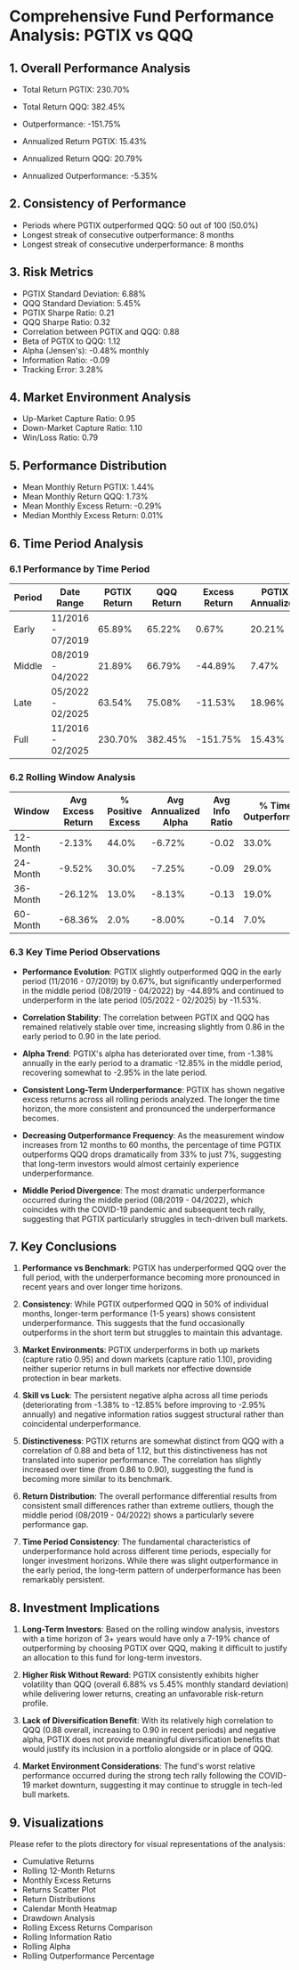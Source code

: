# Comprehensive Fund Performance Analysis: PGTIX vs QQQ

## 1. Overall Performance Analysis

- Total Return PGTIX: 230.70%
- Total Return QQQ: 382.45%
- Outperformance: -151.75%

- Annualized Return PGTIX: 15.43%
- Annualized Return QQQ: 20.79%
- Annualized Outperformance: -5.35%

## 2. Consistency of Performance

- Periods where PGTIX outperformed QQQ: 50 out of 100 (50.0%)
- Longest streak of consecutive outperformance: 8 months
- Longest streak of consecutive underperformance: 8 months

## 3. Risk Metrics

- PGTIX Standard Deviation: 6.88%
- QQQ Standard Deviation: 5.45%
- PGTIX Sharpe Ratio: 0.21
- QQQ Sharpe Ratio: 0.32
- Correlation between PGTIX and QQQ: 0.88
- Beta of PGTIX to QQQ: 1.12
- Alpha (Jensen's): -0.48% monthly
- Information Ratio: -0.09
- Tracking Error: 3.28%

## 4. Market Environment Analysis

- Up-Market Capture Ratio: 0.95
- Down-Market Capture Ratio: 1.10
- Win/Loss Ratio: 0.79

## 5. Performance Distribution

- Mean Monthly Return PGTIX: 1.44%
- Mean Monthly Return QQQ: 1.73%
- Mean Monthly Excess Return: -0.29%
- Median Monthly Excess Return: 0.01%

## 6. Time Period Analysis

### 6.1 Performance by Time Period

| Period | Date Range | PGTIX Return | QQQ Return | Excess Return | PGTIX Annualized | QQQ Annualized | Outperformance Months | Beta | Correlation | PGTIX Std Dev | QQQ Std Dev | Alpha Annualized |
|--------|------------|--------------|------------|---------------|------------------|----------------|----------------------|------|-------------|---------------|------------|------------------|
| Early | 11/2016 - 07/2019 | 65.89% | 65.22% | 0.67% | 20.21% | 20.03% | 54.5% | 1.13 | 0.86 | 20.07% | 15.30% | -1.38% |
| Middle | 08/2019 - 04/2022 | 21.89% | 66.79% | -44.89% | 7.47% | 20.44% | 48.5% | 1.16 | 0.89 | 28.16% | 21.50% | -12.85% |
| Late | 05/2022 - 02/2025 | 63.54% | 75.08% | -11.53% | 18.96% | 21.86% | 47.1% | 1.06 | 0.90 | 23.27% | 19.81% | -2.95% |
| Full | 11/2016 - 02/2025 | 230.70% | 382.45% | -151.75% | 15.43% | 20.79% | 50.0% | 1.12 | 0.88 | 23.84% | 18.87% | -5.72% |

### 6.2 Rolling Window Analysis

| Window | Avg Excess Return | % Positive Excess | Avg Annualized Alpha | Avg Info Ratio | % Time Outperforming |
|--------|-------------------|-------------------|----------------------|----------------|----------------------|
| 12-Month | -2.13% | 44.0% | -6.72% | -0.02 | 33.0% |
| 24-Month | -9.52% | 30.0% | -7.25% | -0.09 | 29.0% |
| 36-Month | -26.12% | 13.0% | -8.13% | -0.13 | 19.0% |
| 60-Month | -68.36% | 2.0% | -8.00% | -0.14 | 7.0% |

### 6.3 Key Time Period Observations

- **Performance Evolution**: PGTIX slightly outperformed QQQ in the early period (11/2016 - 07/2019) by 0.67%, but significantly underperformed in the middle period (08/2019 - 04/2022) by -44.89% and continued to underperform in the late period (05/2022 - 02/2025) by -11.53%.

- **Correlation Stability**: The correlation between PGTIX and QQQ has remained relatively stable over time, increasing slightly from 0.86 in the early period to 0.90 in the late period.

- **Alpha Trend**: PGTIX's alpha has deteriorated over time, from -1.38% annually in the early period to a dramatic -12.85% in the middle period, recovering somewhat to -2.95% in the late period.

- **Consistent Long-Term Underperformance**: PGTIX has shown negative excess returns across all rolling periods analyzed. The longer the time horizon, the more consistent and pronounced the underperformance becomes.

- **Decreasing Outperformance Frequency**: As the measurement window increases from 12 months to 60 months, the percentage of time PGTIX outperforms QQQ drops dramatically from 33% to just 7%, suggesting that long-term investors would almost certainly experience underperformance.

- **Middle Period Divergence**: The most dramatic underperformance occurred during the middle period (08/2019 - 04/2022), which coincides with the COVID-19 pandemic and subsequent tech rally, suggesting that PGTIX particularly struggles in tech-driven bull markets.

## 7. Key Conclusions

1. **Performance vs Benchmark**: PGTIX has underperformed QQQ over the full period, with the underperformance becoming more pronounced in recent years and over longer time horizons.

2. **Consistency**: While PGTIX outperformed QQQ in 50% of individual months, longer-term performance (1-5 years) shows consistent underperformance. This suggests that the fund occasionally outperforms in the short term but struggles to maintain this advantage.

3. **Market Environments**: PGTIX underperforms in both up markets (capture ratio 0.95) and down markets (capture ratio 1.10), providing neither superior returns in bull markets nor effective downside protection in bear markets.

4. **Skill vs Luck**: The persistent negative alpha across all time periods (deteriorating from -1.38% to -12.85% before improving to -2.95% annually) and negative information ratios suggest structural rather than coincidental underperformance.

5. **Distinctiveness**: PGTIX returns are somewhat distinct from QQQ with a correlation of 0.88 and beta of 1.12, but this distinctiveness has not translated into superior performance. The correlation has slightly increased over time (from 0.86 to 0.90), suggesting the fund is becoming more similar to its benchmark.

6. **Return Distribution**: The overall performance differential results from consistent small differences rather than extreme outliers, though the middle period (08/2019 - 04/2022) shows a particularly severe performance gap.

7. **Time Period Consistency**: The fundamental characteristics of underperformance hold across different time periods, especially for longer investment horizons. While there was slight outperformance in the early period, the long-term pattern of underperformance has been remarkably persistent.

## 8. Investment Implications

1. **Long-Term Investors**: Based on the rolling window analysis, investors with a time horizon of 3+ years would have only a 7-19% chance of outperforming by choosing PGTIX over QQQ, making it difficult to justify an allocation to this fund for long-term investors.

2. **Higher Risk Without Reward**: PGTIX consistently exhibits higher volatility than QQQ (overall 6.88% vs 5.45% monthly standard deviation) while delivering lower returns, creating an unfavorable risk-return profile.

3. **Lack of Diversification Benefit**: With its relatively high correlation to QQQ (0.88 overall, increasing to 0.90 in recent periods) and negative alpha, PGTIX does not provide meaningful diversification benefits that would justify its inclusion in a portfolio alongside or in place of QQQ.

4. **Market Environment Considerations**: The fund's worst relative performance occurred during the strong tech rally following the COVID-19 market downturn, suggesting it may continue to struggle in tech-led bull markets.

## 9. Visualizations

Please refer to the plots directory for visual representations of the analysis:

- Cumulative Returns
- Rolling 12-Month Returns
- Monthly Excess Returns
- Returns Scatter Plot
- Return Distributions
- Calendar Month Heatmap
- Drawdown Analysis
- Rolling Excess Returns Comparison
- Rolling Information Ratio
- Rolling Alpha
- Rolling Outperformance Percentage 
